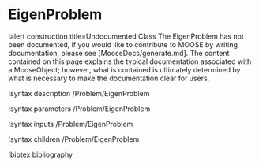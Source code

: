 <!-- MOOSE Documentation Stub: Remove this when content is added. -->

# EigenProblem

!alert construction title=Undocumented Class
The EigenProblem has not been documented, if you would like to contribute to MOOSE by
writing documentation, please see [MooseDocs/generate.md]. The content contained on this page explains
the typical documentation associated with a MooseObject; however, what is contained is ultimately
determined by what is necessary to make the documentation clear for users.

!syntax description /Problem/EigenProblem

!syntax parameters /Problem/EigenProblem

!syntax inputs /Problem/EigenProblem

!syntax children /Problem/EigenProblem

!bibtex bibliography
